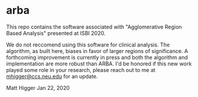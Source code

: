 # arba

This repo contains the software associated with "Agglomerative Region Based Analysis" presented at ISBI 2020.

We do not reccomend using this software for clinical analysis.  The algorithm, as built here, biases in favor of larger regions of significance.  A forthcoming improvement is currently in press and both the algorithm and implementation are more robust than ARBA.  I'd be honored if this new work played some role in your research, please reach out to me at mhigger@ccs.neu.edu for an update.

Matt Higger
Jan 22, 2020
